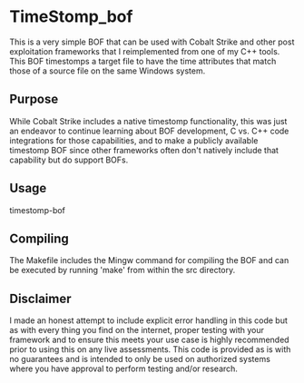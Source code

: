 # TimeStomp_bof
This is a very simple BOF that can be used with Cobalt Strike and other post exploitation frameworks that I reimplemented from one of my C++ tools. This BOF timestomps a target file to have the time attributes that match those of a source file on the same Windows system.

## Purpose
While Cobalt Strike includes a native timestomp functionality, this was just an endeavor to continue learning about BOF development, C vs. C++ code integrations for those capabilities, and to make a publicly available timestomp BOF since other frameworks often don't natively include that capability but do support BOFs.

## Usage
timestomp-bof <target-file> <source-file>

## Compiling
The Makefile includes the Mingw command for compiling the BOF and can be executed by running 'make' from within the src directory.

## Disclaimer
I made an honest attempt to include explicit error handling in this code but as with every thing you find on the internet, proper testing with your framework and to ensure this meets your use case is highly recommended prior to using this on any live assessments. This code is provided as is with no guarantees and is intended to only be used on authorized systems where you have approval to perform testing and/or research. 
